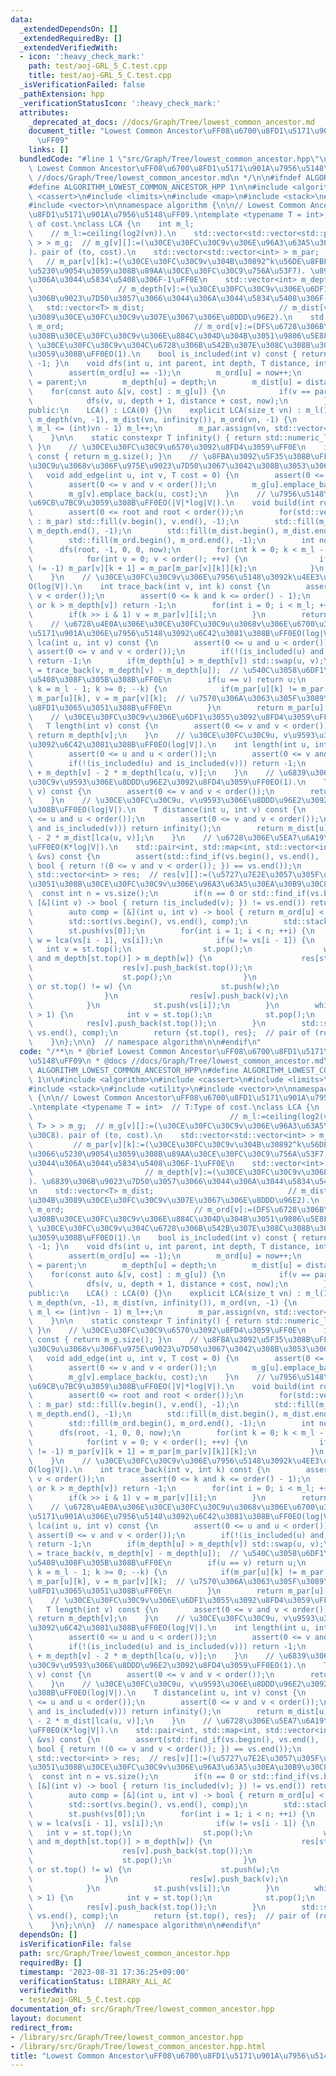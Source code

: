```yaml
---
data:
  _extendedDependsOn: []
  _extendedRequiredBy: []
  _extendedVerifiedWith:
  - icon: ':heavy_check_mark:'
    path: test/aoj-GRL_5_C.test.cpp
    title: test/aoj-GRL_5_C.test.cpp
  _isVerificationFailed: false
  _pathExtension: hpp
  _verificationStatusIcon: ':heavy_check_mark:'
  attributes:
    _deprecated_at_docs: //docs/Graph/Tree/lowest_common_ancestor.md
    document_title: "Lowest Common Ancestor\uFF08\u6700\u8FD1\u5171\u901A\u7956\u5148\
      \uFF09"
    links: []
  bundledCode: "#line 1 \"src/Graph/Tree/lowest_common_ancestor.hpp\"\n/**\n * @brief\
    \ Lowest Common Ancestor\uFF08\u6700\u8FD1\u5171\u901A\u7956\u5148\uFF09\n * @docs\
    \ //docs/Graph/Tree/lowest_common_ancestor.md\n */\n\n#ifndef ALGORITHM_LOWEST_COMMON_ANCESTOR_HPP\n\
    #define ALGORITHM_LOWEST_COMMON_ANCESTOR_HPP 1\n\n#include <algorithm>\n#include\
    \ <cassert>\n#include <limits>\n#include <map>\n#include <stack>\n#include <utility>\n\
    #include <vector>\n\nnamespace algorithm {\n\n// Lowest Common Ancestor\uFF08\u6700\
    \u8FD1\u5171\u901A\u7956\u5148\uFF09.\ntemplate <typename T = int>  // T:Type\
    \ of cost.\nclass LCA {\n    int m_l;                                        \
    \    // m_l:=ceiling(log2(vn)).\n    std::vector<std::vector<std::pair<int, T>\
    \ > > m_g;  // m_g[v][]:=(\u30CE\u30FC\u30C9v\u306E\u96A3\u63A5\u30EA\u30B9\u30C8\
    ). pair of (to, cost).\n    std::vector<std::vector<int> > m_par;            \
    \   // m_par[v][k]:=(\u30CE\u30FC\u30C9v\u304B\u30892^k\u56DE\u8FBF\u3063\u3066\
    \u5230\u9054\u3059\u308B\u89AA\u30CE\u30FC\u30C9\u756A\u53F7). \u89AA\u304C\u3044\
    \u306A\u3044\u5834\u5408\u306F-1\uFF0E\n    std::vector<int> m_depth;        \
    \                   // m_depth[v]:=(\u30CE\u30FC\u30C9v\u306E\u6DF1\u3055). \u6839\
    \u306B\u9023\u7D50\u3057\u3066\u3044\u306A\u3044\u5834\u5408\u306F-1\uFF0E\n \
    \   std::vector<T> m_dist;                              // m_dist[v]:=(\u6839\u304B\
    \u3089\u30CE\u30FC\u30C9v\u307E\u3067\u306E\u8DDD\u96E2).\n    std::vector<int>\
    \ m_ord;                             // m_ord[v]:=(DFS\u6728\u306B\u304A\u3051\
    \u308B\u30CE\u30FC\u30C9v\u306E\u884C\u304D\u304B\u3051\u9806\u5E8F).\n\n    //\
    \ \u30CE\u30FC\u30C9v\u304C\u6728\u306B\u542B\u307E\u308C\u308B\u304B\u5224\u5B9A\
    \u3059\u308B\uFF0EO(1).\n    bool is_included(int v) const { return m_ord[v] !=\
    \ -1; }\n    void dfs(int u, int parent, int depth, T distance, int &now) {\n\
    \        assert(m_ord[u] == -1);\n        m_ord[u] = now++;\n        m_par[u][0]\
    \ = parent;\n        m_depth[u] = depth;\n        m_dist[u] = distance;\n    \
    \    for(const auto &[v, cost] : m_g[u]) {\n            if(v == parent) continue;\n\
    \            dfs(v, u, depth + 1, distance + cost, now);\n        }\n    }\n\n\
    public:\n    LCA() : LCA(0) {}\n    explicit LCA(size_t vn) : m_l(1), m_g(vn),\
    \ m_depth(vn, -1), m_dist(vn, infinity()), m_ord(vn, -1) {\n        while(1 <<\
    \ m_l <= (int)vn - 1) m_l++;\n        m_par.assign(vn, std::vector<int>(m_l, -1));\n\
    \    }\n\n    static constexpr T infinity() { return std::numeric_limits<T>::max();\
    \ }\n    // \u30CE\u30FC\u30C9\u6570\u3092\u8FD4\u3059\uFF0E\n    int order()\
    \ const { return m_g.size(); }\n    // \u8FBA\u3092\u5F35\u308B\uFF0E\u30CE\u30FC\
    \u30C9u\u3068v\u306F\u975E\u9023\u7D50\u3067\u3042\u308B\u3053\u3068\uFF0E\n \
    \   void add_edge(int u, int v, T cost = 0) {\n        assert(0 <= u and u < order());\n\
    \        assert(0 <= v and v < order());\n        m_g[u].emplace_back(v, cost);\n\
    \        m_g[v].emplace_back(u, cost);\n    }\n    // \u7956\u5148\u6728\u3092\
    \u69CB\u7BC9\u3059\u308B\uFF0EO(|V|*log|V|).\n    void build(int root = 0) {\n\
    \        assert(0 <= root and root < order());\n        for(std::vector<int> &v\
    \ : m_par) std::fill(v.begin(), v.end(), -1);\n        std::fill(m_depth.begin(),\
    \ m_depth.end(), -1);\n        std::fill(m_dist.begin(), m_dist.end(), infinity());\n\
    \        std::fill(m_ord.begin(), m_ord.end(), -1);\n        int now = 0;\n  \
    \      dfs(root, -1, 0, 0, now);\n        for(int k = 0; k < m_l - 1; ++k) {\n\
    \            for(int v = 0; v < order(); ++v) {\n                if(m_par[v][k]\
    \ != -1) m_par[v][k + 1] = m_par[m_par[v][k]][k];\n            }\n        }\n\
    \    }\n    // \u30CE\u30FC\u30C9v\u306E\u7956\u5148\u3092k\u4EE3\u9061\u308B\uFF0E\
    O(log|V|).\n    int trace_back(int v, int k) const {\n        assert(0 <= v and\
    \ v < order());\n        assert(0 <= k and k <= order() - 1);\n        if(!is_included(v)\
    \ or k > m_depth[v]) return -1;\n        for(int i = 0; i < m_l; ++i) {\n    \
    \        if(k >> i & 1) v = m_par[v][i];\n        }\n        return v;\n    }\n\
    \    // \u6728\u4E0A\u306E\u30CE\u30FC\u30C9u\u3068v\u306E\u6700\u3082\u8FD1\u3044\
    \u5171\u901A\u306E\u7956\u5148\u3092\u6C42\u3081\u308B\uFF0EO(log|V|).\n    int\
    \ lca(int u, int v) const {\n        assert(0 <= u and u < order());\n       \
    \ assert(0 <= v and v < order());\n        if(!(is_included(u) and is_included(v)))\
    \ return -1;\n        if(m_depth[u] > m_depth[v]) std::swap(u, v);\n        v\
    \ = trace_back(v, m_depth[v] - m_depth[u]);  // \u540C\u3058\u6DF1\u3055\u306B\
    \u5408\u308F\u305B\u308B\uFF0E\n        if(u == v) return u;\n        for(int\
    \ k = m_l - 1; k >= 0; --k) {\n            if(m_par[u][k] != m_par[v][k]) u =\
    \ m_par[u][k], v = m_par[v][k];  // \u7570\u306A\u3063\u305F\u3089\u6839\u306B\
    \u8FD1\u3065\u3051\u308B\uFF0E\n        }\n        return m_par[u][0];\n    }\n\
    \    // \u30CE\u30FC\u30C9v\u306E\u6DF1\u3055\u3092\u8FD4\u3059\uFF0EO(1).\n \
    \   T length(int v) const {\n        assert(0 <= v and v < order());\n       \
    \ return m_depth[v];\n    }\n    // \u30CE\u30FC\u30C9u, v\u9593\u306E\u9577\u3055\
    \u3092\u6C42\u3081\u308B\uFF0EO(log|V|).\n    int length(int u, int v) const {\n\
    \        assert(0 <= u and u < order());\n        assert(0 <= v and v < order());\n\
    \        if(!(is_included(u) and is_included(v))) return -1;\n        return m_depth[u]\
    \ + m_depth[v] - 2 * m_depth[lca(u, v)];\n    }\n    // \u6839\u3068\u30CE\u30FC\
    \u30C9v\u9593\u306E\u8DDD\u96E2\u3092\u8FD4\u3059\uFF0EO(1).\n    T distance(int\
    \ v) const {\n        assert(0 <= v and v < order());\n        return m_dist[v];\n\
    \    }\n    // \u30CE\u30FC\u30C9u, v\u9593\u306E\u8DDD\u96E2\u3092\u6C42\u3081\
    \u308B\uFF0EO(log|V|).\n    T distance(int u, int v) const {\n        assert(0\
    \ <= u and u < order());\n        assert(0 <= v and v < order());\n        if(!(is_included(u)\
    \ and is_included(v))) return infinity();\n        return m_dist[u] + m_dist[v]\
    \ - 2 * m_dist[lca(u, v)];\n    }\n    // \u6728\u306E\u5EA7\u6A19\u5727\u7E2E\
    \uFF0EO(K*log|V|).\n    std::pair<int, std::map<int, std::vector<int> > > auxiliary_tree(std::vector<int>\
    \ &vs) const {\n        assert(std::find_if(vs.begin(), vs.end(), [&](int v) ->\
    \ bool { return !(0 <= v and v < order()); }) == vs.end());\n        std::map<int,\
    \ std::vector<int> > res;  // res[v][]:=(\u5727\u7E2E\u3057\u305F\u6728\u306B\u304A\
    \u3051\u308B\u30CE\u30FC\u30C9v\u306E\u96A3\u63A5\u30EA\u30B9\u30C8).\n      \
    \  const int n = vs.size();\n        if(n == 0 or std::find_if(vs.begin(), vs.end(),\
    \ [&](int v) -> bool { return !is_included(v); }) != vs.end()) return {-1, res};\n\
    \        auto comp = [&](int u, int v) -> bool { return m_ord[u] < m_ord[v]; };\n\
    \        std::sort(vs.begin(), vs.end(), comp);\n        std::stack<int> st;\n\
    \        st.push(vs[0]);\n        for(int i = 1; i < n; ++i) {\n            int\
    \ w = lca(vs[i - 1], vs[i]);\n            if(w != vs[i - 1]) {\n             \
    \   int v = st.top();\n                st.pop();\n                while(!st.empty()\
    \ and m_depth[st.top()] > m_depth[w]) {\n                    res[st.top()].push_back(v);\n\
    \                    res[v].push_back(st.top());\n                    v = st.top();\n\
    \                    st.pop();\n                }\n                if(st.empty()\
    \ or st.top() != w) {\n                    st.push(w);\n                    vs.push_back(w);\n\
    \                }\n                res[w].push_back(v);\n                res[v].push_back(w);\n\
    \            }\n            st.push(vs[i]);\n        }\n        while(st.size()\
    \ > 1) {\n            int v = st.top();\n            st.pop();\n            res[st.top()].push_back(v);\n\
    \            res[v].push_back(st.top());\n        }\n        std::sort(vs.begin(),\
    \ vs.end(), comp);\n        return {st.top(), res};  // pair of (root, tree).\n\
    \    }\n};\n\n}  // namespace algorithm\n\n#endif\n"
  code: "/**\n * @brief Lowest Common Ancestor\uFF08\u6700\u8FD1\u5171\u901A\u7956\
    \u5148\uFF09\n * @docs //docs/Graph/Tree/lowest_common_ancestor.md\n */\n\n#ifndef\
    \ ALGORITHM_LOWEST_COMMON_ANCESTOR_HPP\n#define ALGORITHM_LOWEST_COMMON_ANCESTOR_HPP\
    \ 1\n\n#include <algorithm>\n#include <cassert>\n#include <limits>\n#include <map>\n\
    #include <stack>\n#include <utility>\n#include <vector>\n\nnamespace algorithm\
    \ {\n\n// Lowest Common Ancestor\uFF08\u6700\u8FD1\u5171\u901A\u7956\u5148\uFF09\
    .\ntemplate <typename T = int>  // T:Type of cost.\nclass LCA {\n    int m_l;\
    \                                            // m_l:=ceiling(log2(vn)).\n    std::vector<std::vector<std::pair<int,\
    \ T> > > m_g;  // m_g[v][]:=(\u30CE\u30FC\u30C9v\u306E\u96A3\u63A5\u30EA\u30B9\
    \u30C8). pair of (to, cost).\n    std::vector<std::vector<int> > m_par;      \
    \         // m_par[v][k]:=(\u30CE\u30FC\u30C9v\u304B\u30892^k\u56DE\u8FBF\u3063\
    \u3066\u5230\u9054\u3059\u308B\u89AA\u30CE\u30FC\u30C9\u756A\u53F7). \u89AA\u304C\
    \u3044\u306A\u3044\u5834\u5408\u306F-1\uFF0E\n    std::vector<int> m_depth;  \
    \                         // m_depth[v]:=(\u30CE\u30FC\u30C9v\u306E\u6DF1\u3055\
    ). \u6839\u306B\u9023\u7D50\u3057\u3066\u3044\u306A\u3044\u5834\u5408\u306F-1\uFF0E\
    \n    std::vector<T> m_dist;                              // m_dist[v]:=(\u6839\
    \u304B\u3089\u30CE\u30FC\u30C9v\u307E\u3067\u306E\u8DDD\u96E2).\n    std::vector<int>\
    \ m_ord;                             // m_ord[v]:=(DFS\u6728\u306B\u304A\u3051\
    \u308B\u30CE\u30FC\u30C9v\u306E\u884C\u304D\u304B\u3051\u9806\u5E8F).\n\n    //\
    \ \u30CE\u30FC\u30C9v\u304C\u6728\u306B\u542B\u307E\u308C\u308B\u304B\u5224\u5B9A\
    \u3059\u308B\uFF0EO(1).\n    bool is_included(int v) const { return m_ord[v] !=\
    \ -1; }\n    void dfs(int u, int parent, int depth, T distance, int &now) {\n\
    \        assert(m_ord[u] == -1);\n        m_ord[u] = now++;\n        m_par[u][0]\
    \ = parent;\n        m_depth[u] = depth;\n        m_dist[u] = distance;\n    \
    \    for(const auto &[v, cost] : m_g[u]) {\n            if(v == parent) continue;\n\
    \            dfs(v, u, depth + 1, distance + cost, now);\n        }\n    }\n\n\
    public:\n    LCA() : LCA(0) {}\n    explicit LCA(size_t vn) : m_l(1), m_g(vn),\
    \ m_depth(vn, -1), m_dist(vn, infinity()), m_ord(vn, -1) {\n        while(1 <<\
    \ m_l <= (int)vn - 1) m_l++;\n        m_par.assign(vn, std::vector<int>(m_l, -1));\n\
    \    }\n\n    static constexpr T infinity() { return std::numeric_limits<T>::max();\
    \ }\n    // \u30CE\u30FC\u30C9\u6570\u3092\u8FD4\u3059\uFF0E\n    int order()\
    \ const { return m_g.size(); }\n    // \u8FBA\u3092\u5F35\u308B\uFF0E\u30CE\u30FC\
    \u30C9u\u3068v\u306F\u975E\u9023\u7D50\u3067\u3042\u308B\u3053\u3068\uFF0E\n \
    \   void add_edge(int u, int v, T cost = 0) {\n        assert(0 <= u and u < order());\n\
    \        assert(0 <= v and v < order());\n        m_g[u].emplace_back(v, cost);\n\
    \        m_g[v].emplace_back(u, cost);\n    }\n    // \u7956\u5148\u6728\u3092\
    \u69CB\u7BC9\u3059\u308B\uFF0EO(|V|*log|V|).\n    void build(int root = 0) {\n\
    \        assert(0 <= root and root < order());\n        for(std::vector<int> &v\
    \ : m_par) std::fill(v.begin(), v.end(), -1);\n        std::fill(m_depth.begin(),\
    \ m_depth.end(), -1);\n        std::fill(m_dist.begin(), m_dist.end(), infinity());\n\
    \        std::fill(m_ord.begin(), m_ord.end(), -1);\n        int now = 0;\n  \
    \      dfs(root, -1, 0, 0, now);\n        for(int k = 0; k < m_l - 1; ++k) {\n\
    \            for(int v = 0; v < order(); ++v) {\n                if(m_par[v][k]\
    \ != -1) m_par[v][k + 1] = m_par[m_par[v][k]][k];\n            }\n        }\n\
    \    }\n    // \u30CE\u30FC\u30C9v\u306E\u7956\u5148\u3092k\u4EE3\u9061\u308B\uFF0E\
    O(log|V|).\n    int trace_back(int v, int k) const {\n        assert(0 <= v and\
    \ v < order());\n        assert(0 <= k and k <= order() - 1);\n        if(!is_included(v)\
    \ or k > m_depth[v]) return -1;\n        for(int i = 0; i < m_l; ++i) {\n    \
    \        if(k >> i & 1) v = m_par[v][i];\n        }\n        return v;\n    }\n\
    \    // \u6728\u4E0A\u306E\u30CE\u30FC\u30C9u\u3068v\u306E\u6700\u3082\u8FD1\u3044\
    \u5171\u901A\u306E\u7956\u5148\u3092\u6C42\u3081\u308B\uFF0EO(log|V|).\n    int\
    \ lca(int u, int v) const {\n        assert(0 <= u and u < order());\n       \
    \ assert(0 <= v and v < order());\n        if(!(is_included(u) and is_included(v)))\
    \ return -1;\n        if(m_depth[u] > m_depth[v]) std::swap(u, v);\n        v\
    \ = trace_back(v, m_depth[v] - m_depth[u]);  // \u540C\u3058\u6DF1\u3055\u306B\
    \u5408\u308F\u305B\u308B\uFF0E\n        if(u == v) return u;\n        for(int\
    \ k = m_l - 1; k >= 0; --k) {\n            if(m_par[u][k] != m_par[v][k]) u =\
    \ m_par[u][k], v = m_par[v][k];  // \u7570\u306A\u3063\u305F\u3089\u6839\u306B\
    \u8FD1\u3065\u3051\u308B\uFF0E\n        }\n        return m_par[u][0];\n    }\n\
    \    // \u30CE\u30FC\u30C9v\u306E\u6DF1\u3055\u3092\u8FD4\u3059\uFF0EO(1).\n \
    \   T length(int v) const {\n        assert(0 <= v and v < order());\n       \
    \ return m_depth[v];\n    }\n    // \u30CE\u30FC\u30C9u, v\u9593\u306E\u9577\u3055\
    \u3092\u6C42\u3081\u308B\uFF0EO(log|V|).\n    int length(int u, int v) const {\n\
    \        assert(0 <= u and u < order());\n        assert(0 <= v and v < order());\n\
    \        if(!(is_included(u) and is_included(v))) return -1;\n        return m_depth[u]\
    \ + m_depth[v] - 2 * m_depth[lca(u, v)];\n    }\n    // \u6839\u3068\u30CE\u30FC\
    \u30C9v\u9593\u306E\u8DDD\u96E2\u3092\u8FD4\u3059\uFF0EO(1).\n    T distance(int\
    \ v) const {\n        assert(0 <= v and v < order());\n        return m_dist[v];\n\
    \    }\n    // \u30CE\u30FC\u30C9u, v\u9593\u306E\u8DDD\u96E2\u3092\u6C42\u3081\
    \u308B\uFF0EO(log|V|).\n    T distance(int u, int v) const {\n        assert(0\
    \ <= u and u < order());\n        assert(0 <= v and v < order());\n        if(!(is_included(u)\
    \ and is_included(v))) return infinity();\n        return m_dist[u] + m_dist[v]\
    \ - 2 * m_dist[lca(u, v)];\n    }\n    // \u6728\u306E\u5EA7\u6A19\u5727\u7E2E\
    \uFF0EO(K*log|V|).\n    std::pair<int, std::map<int, std::vector<int> > > auxiliary_tree(std::vector<int>\
    \ &vs) const {\n        assert(std::find_if(vs.begin(), vs.end(), [&](int v) ->\
    \ bool { return !(0 <= v and v < order()); }) == vs.end());\n        std::map<int,\
    \ std::vector<int> > res;  // res[v][]:=(\u5727\u7E2E\u3057\u305F\u6728\u306B\u304A\
    \u3051\u308B\u30CE\u30FC\u30C9v\u306E\u96A3\u63A5\u30EA\u30B9\u30C8).\n      \
    \  const int n = vs.size();\n        if(n == 0 or std::find_if(vs.begin(), vs.end(),\
    \ [&](int v) -> bool { return !is_included(v); }) != vs.end()) return {-1, res};\n\
    \        auto comp = [&](int u, int v) -> bool { return m_ord[u] < m_ord[v]; };\n\
    \        std::sort(vs.begin(), vs.end(), comp);\n        std::stack<int> st;\n\
    \        st.push(vs[0]);\n        for(int i = 1; i < n; ++i) {\n            int\
    \ w = lca(vs[i - 1], vs[i]);\n            if(w != vs[i - 1]) {\n             \
    \   int v = st.top();\n                st.pop();\n                while(!st.empty()\
    \ and m_depth[st.top()] > m_depth[w]) {\n                    res[st.top()].push_back(v);\n\
    \                    res[v].push_back(st.top());\n                    v = st.top();\n\
    \                    st.pop();\n                }\n                if(st.empty()\
    \ or st.top() != w) {\n                    st.push(w);\n                    vs.push_back(w);\n\
    \                }\n                res[w].push_back(v);\n                res[v].push_back(w);\n\
    \            }\n            st.push(vs[i]);\n        }\n        while(st.size()\
    \ > 1) {\n            int v = st.top();\n            st.pop();\n            res[st.top()].push_back(v);\n\
    \            res[v].push_back(st.top());\n        }\n        std::sort(vs.begin(),\
    \ vs.end(), comp);\n        return {st.top(), res};  // pair of (root, tree).\n\
    \    }\n};\n\n}  // namespace algorithm\n\n#endif\n"
  dependsOn: []
  isVerificationFile: false
  path: src/Graph/Tree/lowest_common_ancestor.hpp
  requiredBy: []
  timestamp: '2023-08-31 17:36:25+09:00'
  verificationStatus: LIBRARY_ALL_AC
  verifiedWith:
  - test/aoj-GRL_5_C.test.cpp
documentation_of: src/Graph/Tree/lowest_common_ancestor.hpp
layout: document
redirect_from:
- /library/src/Graph/Tree/lowest_common_ancestor.hpp
- /library/src/Graph/Tree/lowest_common_ancestor.hpp.html
title: "Lowest Common Ancestor\uFF08\u6700\u8FD1\u5171\u901A\u7956\u5148\uFF09"
---
```

